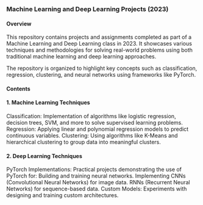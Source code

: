 ### Machine Learning and Deep Learning Projects (2023)
#### Overview
This repository contains projects and assignments completed as part of a Machine Learning and Deep Learning class in 2023. It showcases various techniques and methodologies for solving real-world problems using both traditional machine learning and deep learning approaches.

The repository is organized to highlight key concepts such as classification, regression, clustering, and neural networks using frameworks like PyTorch.

#### Contents
#### 1. Machine Learning Techniques
Classification:
Implementation of algorithms like logistic regression, decision trees, SVM, and more to solve supervised learning problems.
Regression:
Applying linear and polynomial regression models to predict continuous variables.
Clustering:
Using algorithms like K-Means and hierarchical clustering to group data into meaningful clusters.
#### 2. Deep Learning Techniques
PyTorch Implementations:
Practical projects demonstrating the use of PyTorch for:
Building and training neural networks.
Implementing CNNs (Convolutional Neural Networks) for image data.
RNNs (Recurrent Neural Networks) for sequence-based data.
Custom Models:
Experiments with designing and training custom architectures.


